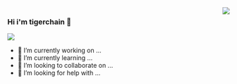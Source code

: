 <img align="right" src="https://github-readme-stats.vercel.app/api?username=tigerchain&show_icons=true&icon_color=CE1D2D&text_color=718096&bg_color=ffffff&hide_title=true" />

### Hi i'm tigerchain 👋
<div style="width:50px">
	<img src="https://tigerchain.gitee.io/medias/we-search.png"></img>
</div>


- 🔭 I’m currently working on ...
- 🌱 I’m currently learning ...
- 👯 I’m looking to collaborate on ...
- 🤔 I’m looking for help with ...




